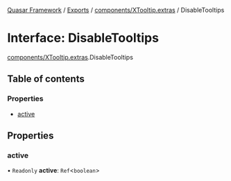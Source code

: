 [Quasar Framework](../index.md) / [Exports](../modules.md) / [components/XTooltip.extras](../modules/components_XTooltip_extras.md) / DisableTooltips

# Interface: DisableTooltips

[components/XTooltip.extras](../modules/components_XTooltip_extras.md).DisableTooltips

## Table of contents

### Properties

- [active](components_XTooltip_extras.DisableTooltips.md#active)

## Properties

### active

• `Readonly` **active**: `Ref`<`boolean`\>
